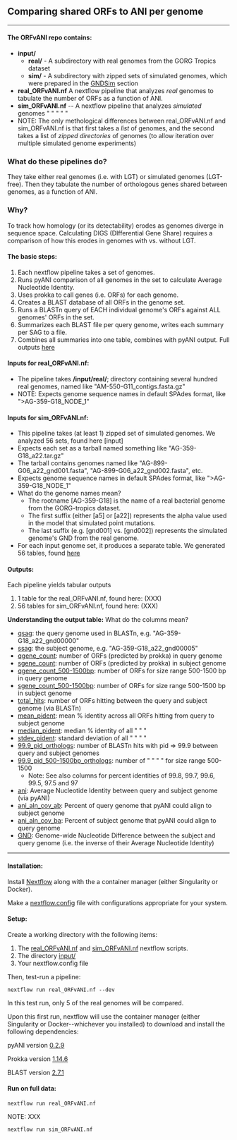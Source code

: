 ## Comparing shared ORFs to ANI per genome

---
#### The ORFvANI repo contains:
* **input/**
   * **real/** - A subdirectory with real genomes from the GORG Tropics dataset
   * **sim/** - A subdirectory with zipped sets of simulated genomes, which were prepared in the [GNDSim](GNDSim) section
* **real_ORFvANI.nf** A nextflow pipeline that analyzes *real* genomes to tabulate the number of ORFs as a function of ANI.
* **sim_ORFvANI.nf** -- A nextflow pipeline that analyzes *simulated* genomes " " " " "
* NOTE: The only methological differences between real_ORFvANI.nf and sim_ORFvANI.nf is that first takes a *list* of genomes, and the second takes a list of *zipped directories* of genomes (to allow iteration over multiple simulated genome experiments)
  
### What do these pipelines do?
They take either real genomes (i.e. with LGT) or simulated genomes (LGT-free). Then they tabulate the number of orthologous genes shared between genomes, as a function of ANI.
### Why?
To track how homology (or its detectability) erodes as genomes diverge in sequence space. Calculating DIGS (DIfferential Gene Share) requires a comparison of how this erodes in genomes with vs. without LGT.

#### The basic steps:
1. Each nextflow pipeline takes a set of genomes.
2. Runs pyANI comparison of all genomes in the set to calculate Average Nucleotide Identity.
4. Uses prokka to call genes (i.e. ORFs) for each genome.
2. Creates a BLAST database of all ORFs in the genome set.
3. Runs a BLASTn query of EACH individual genome's ORFs against ALL genomes' ORFs in the set.
4. Summarizes each BLAST file per query genome, writes each summary per SAG to a file.
5. Combines all summaries into one table, combines with pyANI output. Full outputs [here](https://github.com/smirarab/GORG-LGT/tree/master/GNDModel/simulations)


#### Inputs for real_ORFvANI.nf:
* The pipeline takes **/input/real/**; directory containing several hundred real genomes, named like "AM-550-G11_contigs.fasta.gz"
* NOTE: Expects genome sequence names in default SPAdes format, like ">AG-359-G18_NODE_1"
  
#### Inputs for sim_ORFvANI.nf:
  * This pipeline takes (at least 1) zipped set of simulated genomes. We analyzed 56 sets, found here [input]
  * Expects each set as a tarball named something like "AG-359-G18_a22.tar.gz"
  * The tarball contains genomes named like "AG-899-G06_a22_gnd001.fasta", "AG-899-G06_a22_gnd002.fasta", etc.
  * Expects genome sequence names in default SPAdes format, like ">AG-359-G18_NODE_1"
  * What do the genome names mean?
    * The rootname [AG-359-G18] is the name of a real bacterial genome from the GORG-tropics dataset.
    * The first suffix (either [a5] or [a22]) represents the alpha value used in the model that simulated point mutations.
    * The last suffix (e.g. [gnd001] vs. [gnd002]) represents the simulated genome's GND from the real genome.
  * For each input genome set, it produces a separate table. We generated 56 tables, found [here](XXX)

#### Outputs:
Each pipeline yields tabular outputs
1. 1 table for the real_ORFvANI.nf, found here: (XXX)
2. 56 tables for sim_ORFvANI.nf, found here: (XXX)
   
**Understanding the output table:**
What do the columns mean?

* <ins>qsag</ins>: the query genome used in BLASTn, e.g. "AG-359-G18_a22_gnd00000"
* <ins>ssag</ins>: the subject genome, e.g. "AG-359-G18_a22_gnd00005"
* <ins>qgene_count</ins>: number of ORFs (predicted by prokka) in query genome
* <ins>sgene_count</ins>: number of ORFs (predicted by prokka) in subject genome
* <ins>qgene_count_500-1500bp</ins>: number of ORFs for size range 500-1500 bp in query genome
* <ins>sgene_count_500-1500bp</ins>: number of ORFs for size range 500-1500 bp in subject genome
* <ins>total_hits</ins>: number of ORFs hitting between the query and subject genome (via BLASTn)
* <ins>mean_pident</ins>: mean % identity across all ORFs hitting from query to subject genome
* <ins>median_pident</ins>: median % identity of all " " "
* <ins>stdev_pident</ins>: standard deviation of all " " " "
* <ins>99.9_pid_orthologs</ins>: number of BLASTn hits with pid => 99.9 between query and subject genomes
* <ins>99.9_pid_500-1500bp_orthologs</ins>: number of " " " " for size range 500-1500
  * Note: See also columns for percent identities of 99.8, 99.7, 99.6, 99.5, 97.5 and 97
* <ins>ani</ins>: Average Nucleotide Identity between query and subject genome (via pyANI)
* <ins>ani_aln_cov_ab</ins>: Percent of query genome that pyANI could align to subject genome
* <ins>ani_aln_cov_ba</ins>: Percent of subject genome that pyANI could align to query genome
* <ins>GND</ins>: Genome-wide Nucleotide Difference between the subject and query genome (i.e. the inverse of their Average Nucleotide Identity)

---
#### Installation:
Install [Nextflow](https://www.nextflow.io/docs/latest/install.html) along with the a container manager (either Singularity or Docker).

Make a [nextflow.config](https://www.nextflow.io/docs/latest/config.html) file with configurations appropriate for your system.

#### Setup:
Create a working directory with the following items:
1. The [real_ORFvANI.nf](XXX) and [sim_ORFvANI.nf](XXX) nextflow scripts.
2. The directory [input/](XXX)
3. Your nextflow.config file

Then, test-run a pipeline:

``nextflow run real_ORFvANI.nf --dev``

In this test run, only 5 of the real genomes will be compared.

Upon this first run, nextflow will use the container manager (either Singularity or Docker--whichever you installed) to download and install the following dependencies:

pyANI version [0.2.9](https://quay.io/repository/biocontainers/pyani?tab=tags)

Prokka version [1.14.6](https://quay.io/repository/biocontainers/prokka?tab=tags)

BLAST version [2.7.1](https://quay.io/repository/biocontainers/blast)

#### Run on full data:

``nextflow run real_ORFvANI.nf``

NOTE: XXX

``nextflow run sim_ORFvANI.nf``

